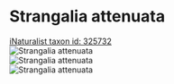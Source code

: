 
Strangalia attenuata
====================
  
[iNaturalist taxon id: 325732](https://www.inaturalist.org/taxa/325732)  
![Strangalia attenuata](https://inaturalist-open-data.s3.amazonaws.com/photos/81772068/medium.jpeg)  
![Strangalia attenuata](https://inaturalist-open-data.s3.amazonaws.com/photos/81772070/medium.jpeg)  
![Strangalia attenuata](https://inaturalist-open-data.s3.amazonaws.com/photos/81772073/medium.jpeg)